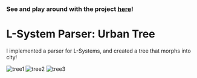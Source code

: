 
### See and play around with the project [here](https://sknop8.github.io/Project3-LSystems/)!

# L-System Parser: Urban Tree

I implemented a parser for L-Systems, and created a tree that morphs into city!

![tree1](https://github.com/sknop8/Project3-LSystems/blob/master/imgs/tree1.png)
![tree2](https://github.com/sknop8/Project3-LSystems/blob/master/imgs/tree2.png)
![tree3](https://github.com/sknop8/Project3-LSystems/blob/master/imgs/tree3.png)

